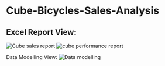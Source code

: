 # Cube-Bicycles-Sales-Analysis

## Excel Report View:
![Cube sales report](https://github.com/user-attachments/assets/a8677a69-4342-473c-b237-183b9c38924b)
![cube performance report](https://github.com/user-attachments/assets/624e2a6c-18cb-46e8-94e4-faeb5935a51b)

Data Modelling View:
![Data modelling](https://github.com/user-attachments/assets/ace628b9-1067-42bf-9ff5-979cf9a83708)

